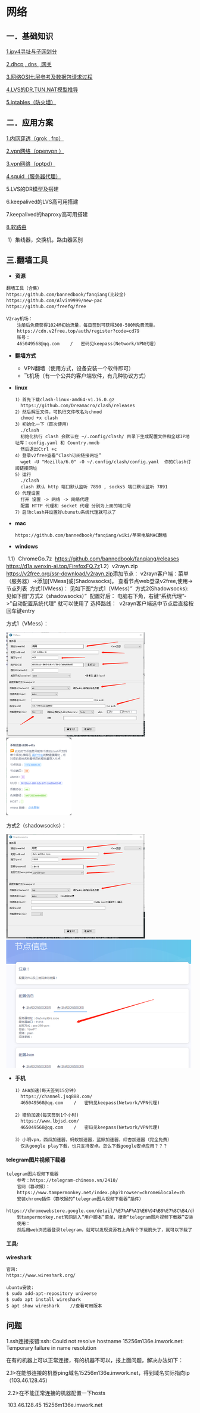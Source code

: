# 网络

## 一．基础知识

[1.ipv4寻址与子网划分](ipv4-subNetwork.md)

[2.dhcp , dns , 网关](dhcp-dns.md)

[3.网络OSI七层参考及数据包请求过程](osi-proccess.md)

[4.LVS的DR,TUN,NAT模型推导](lvs-dr-tun-nat.md)

[5.iptables（防火墙）](iptables.md)

## 二．应用方案

[1.内网穿透（grok , frp）](app/frp-ngrok.md)

[2.vpn网络（openvpn ）](app/vpn-openvpn.md)

[3.vpn网络（pptpd）](app/vpn-pptpd.md)

[4.squid（服务器代理）](app/squid.md)

5.LVS的DR模型及搭建

6.keepalived的LVS高可用搭建

7.keepalived的haproxy高可用搭建

[8.软路由](app/route.md)

​		1）集线器，交换机，路由器区别

## 三.翻墙工具

* **资源**

```
翻墙工具（合集）
https://github.com/bannedbook/fanqiang(比较全)
https://github.com/Alvin9999/new-pac
https://github.com/freefq/free

V2ray机场：
	注册后免费获得1024M初始流量，每日签到可获得300-500M免费流量。
	https://cdn.v2free.top/auth/register?code=cd79
	账号：
	465049568@qq.com	/	密码见keepass(Network/VPN代理)
```

* **翻墙方式**
  * VPN翻墙（使用方式，设备安装一个软件即可）
  * 飞机场（有一个公共的客户端软件，有几种协议方式）

* **linux**

  ```
  1）首先下载clash-linux-amd64-v1.16.0.gz
  	https://github.com/Dreamacro/clash/releases
  2）然后解压文件，可执行文件改名为chmod
  	chmod +x clash
  3）初始化一下（首次使用）
  	./clash 
  	初始化执行 clash 会默认在 ~/.config/clash/ 目录下生成配置文件和全球IP地址库：config.yaml 和 Country.mmdb
  	然后退出Ctrl +c
  4）登录v2free查看“Clash订阅链接网址”
  	wget -U "Mozilla/6.0" -O ~/.config/clash/config.yaml  你的Clash订阅链接网址
  5）运行
  	./clash
  	clash 默认 http 端口默认监听 7890 , socks5 端口默认监听 7891
  6）代理设置
  	打开 设置 -> 网络 -> 网络代理
  	配置 HTTP 代理和 socket 代理 分别为上面的端口号
  7）启动clash并设置好ubunutu系统代理就可以了
  ```

* **mac**

  ```
  https://github.com/bannedbook/fanqiang/wiki/苹果电脑MAC翻墙
  ```

* **windows**


​	1.1）ChromeGo.7z
​		https://github.com/bannedbook/fanqiang/releases
​		https://d1a.wenxin-ai.top/FirefoxFQ.7z
​	1.2）v2rayn.zip
​	https://v2free.org/ssr-download/v2rayn.zip
​		添加节点：
​			v2rayn客户端：菜单（服务器）->添加[VMess]或[Shadowsocks]。
​			查看节点web登录v2free,使用->节点列表
​			方式1(VMess)：
​				见如下图“方式1（VMess）”
​			方式2(Shadowsocks):
​				见如下图“方式2（shadowsocks）”
​		配置好后：
​			电脑右下角，右键“系统代理”->"自动配置系统代理" 就可以使用了
​		选择路线：
​			v2rayn客户端选中节点后直接按回车键entry

方式1（VMess）：

<img src="img/vmess1.png" style="zoom:50%;" />

<img src="img/vmess2.png" style="zoom:50%;" />

方式2（shadowsocks）：

<img src="img/shadowsocks1.png" style="zoom:50%;" />

<img src="img/shadowsocks2.png" style="zoom:50%;" />


* **手机**

  ```
  1）AHA加速(每天签到15分钟)
  	https://channel.jsq888.com/
  	465049568@qq.com	/	密码见keepass(Network/VPN代理)
  
  2）猎豹加速(每天签到1个小时)
  	https://www.lbjsd.com/
  	465049568@qq.com	/	密码见keepass(Network/VPN代理)
  	
  3）小明vpn，西瓜加速器，蚂蚁加速器，蓝鲸加速器，红杏加速器（完全免费）
  	仅从google play下载，也只支持安卓。怎么下载google安卓应用？？？
  ```

#### telegram图片视频下载器

```
telegram图片视频下载器
	参考：https://telegram-chinese.vn/2410/
	官网（篡改猴）：
	https://www.tampermonkey.net/index.php?browser=chrome&locale=zh
	安装chrome插件（篡改猴的“telegram图片视频下载器”插件）
	https://chromewebstore.google.com/detail/%E7%AF%A1%E6%94%B9%E7%8C%B4/dhdgffkkebhmkfjojejmpbldmpobfkfo
	到tampermonkey.net官网进入“用户脚本”菜单，搜索“telegram图片视频下载器”安装
	使用：
	然后用web浏览器登录telegram，就可以发现资源右上角有个下载箭头了，就可以下载了
```

#### 工具:

**wireshark**

```
官网:
https://www.wireshark.org/

ubuntu安装:
$ sudo add-apt-repository universe
$ sudo apt install wireshark
$ apt show wireshark	//查看可用版本
```

## 问题

1.ssh连接报错:ssh: Could not resolve hostname 15256m136e.imwork.net: Temporary failure in name resolution

在有的机器上可以正常连接，有的机器不可以，报上面问题，解决办法如下：

​			2.1>在能够连接的机器ping域名15256m136e.imwork.net，得到域名实际指向ip（103.46.128.45）

​			2.2>在不能正常连接的机器配置一下hosts

​						103.46.128.45 15256m136e.imwork.net
